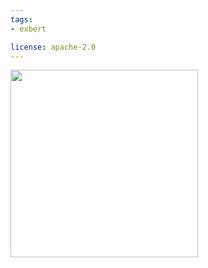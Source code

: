 ```yaml
---
tags:
- exbert

license: apache-2.0
---
```


<a href="https://huggingface.co/exbert/?model=bert-base-uncased">
	<img width="300px" src="https://hf-dinosaur.huggingface.co/exbert/button.png">
</a>
